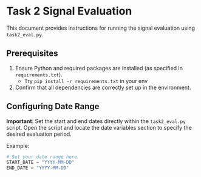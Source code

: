 # Task 2 Signal Evaluation

This document provides instructions for running the signal evaluation using `task2_eval.py`.

## Prerequisites

1. Ensure Python and required packages are installed (as specified in `requirements.txt`).
    * Try `pip install -r requirements.txt` in your env
2. Confirm that all dependencies are correctly set up in the environment.

## Configuring Date Range

**Important**: Set the start and end dates directly within the `task2_eval.py` script. Open the script and locate the date variables section to specify the desired evaluation period.

Example:

```python
# Set your date range here
START_DATE = "YYYY-MM-DD"
END_DATE = "YYYY-MM-DD"

